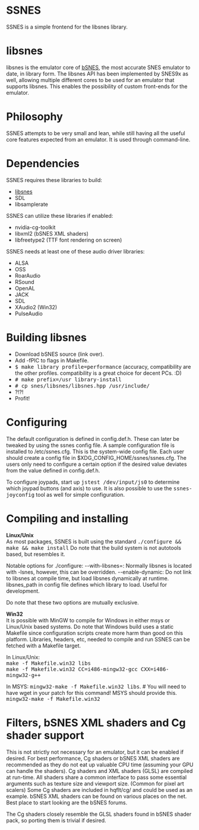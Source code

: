 # SSNES

SSNES is a simple frontend for the libsnes library.

# libsnes

libsnes is the emulator core of [bSNES](http://www.byuu.org), the most accurate SNES emulator to date, in library form. The libsnes API has been implemented by SNES9x as well, allowing multiple different cores to be used for an emulator that supports libsnes.
This enables the possibility of custom front-ends for the emulator.

# Philosophy

SSNES attempts to be very small and lean, while still having all the useful core features expected from an emulator. 
It is used through command-line.

# Dependencies

SSNES requires these libraries to build:

   - [libsnes](http://byuu.org/bsnes/)
   - SDL
   - libsamplerate

SSNES can utilize these libraries if enabled:

   - nvidia-cg-toolkit
   - libxml2 (bSNES XML shaders)
   - libfreetype2 (TTF font rendering on screen)

SSNES needs at least one of these audio driver libraries:

   - ALSA
   - OSS
   - RoarAudio
   - RSound
   - OpenAL
   - JACK
   - SDL
   - XAudio2 (Win32)
   - PulseAudio

# Building libsnes

   - Download bSNES source (link over).
   - Add -fPIC to flags in Makefile.
   - <tt>$ make library profile=performance</tt> (accuracy, compatibility are the other profiles. compatibility is a great choice for decent PCs. :D)
   - <tt># make prefix=/usr library-install</tt>
   - <tt># cp snes/libsnes/libsnes.hpp /usr/include/</tt>
   - ?!?!
   - Profit!

# Configuring

The default configuration is defined in config.def.h. 
These can later be tweaked by using the ssnes config file. 
A sample configuration file is installed to /etc/ssnes.cfg. 
This is the system-wide config file. 
Each user should create a config file in $XDG\_CONFIG\_HOME/ssnes/ssnes.cfg.
The users only need to configure a certain option if the desired value deviates from the value defined in config.def.h.

To configure joypads, start up <tt>jstest /dev/input/js0</tt> to determine which joypad buttons (and axis) to use. It is also possible to use the <tt>ssnes-joyconfig</tt> tool as well for simple configuration.

# Compiling and installing

<b>Linux/Unix</b><br/>
As most packages, SSNES is built using the standard <tt>./configure && make && make install</tt>
Do note that the build system is not autotools based, but resembles it.

Notable options for ./configure: 
--with-libsnes=: Normally libsnes is located with -lsnes, however, this can be overridden.
--enable-dynamic: Do not link to libsnes at compile time, but load libsnes dynamically at runtime. libsnes\_path in config file defines which library to load. Useful for development.

Do note that these two options are mutually exclusive.

<b>Win32</b><br/>
It is possible with MinGW to compile for Windows in either msys or Linux/Unix based systems. Do note that Windows build uses a static Makefile since configuration scripts create more harm than good on this platform. Libraries, headers, etc, needed to compile and run SSNES can be fetched with a Makefile target.

In Linux/Unix:<br/>
<tt>make -f Makefile.win32 libs</tt></br>
<tt>make -f Makefile.win32 CC=i486-mingw32-gcc CXX=i486-mingw32-g++</tt></br>

In MSYS:
<tt>mingw32-make -f Makefile.win32 libs</tt>. # You will need to have wget in your patch for this command! MSYS should provide this.</br>
<tt>mingw32-make -f Makefile.win32</tt>



# Filters, bSNES XML shaders and Cg shader support

This is not strictly not necessary for an emulator, but it can be enabled if desired. 
For best performance, Cg shaders or bSNES XML shaders are recommended as they do not eat up valuable CPU time (assuming your GPU can handle the shaders). 
Cg shaders and XML shaders (GLSL) are compiled at run-time.
All shaders share a common interface to pass some essential arguments such as texture size and viewport size. (Common for pixel art scalers)
Some Cg shaders are included in hqflt/cg/ and could be used as an example.
bSNES XML shaders can be found on various places on the net. Best place to start looking are the bSNES forums.

The Cg shaders closely resemble the GLSL shaders found in bSNES shader pack, so porting them is trivial if desired.

